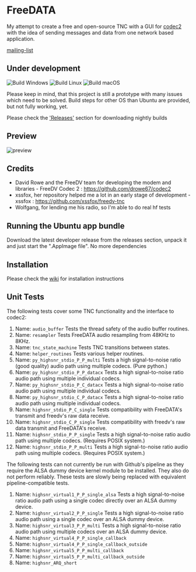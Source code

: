 # FreeDATA
My attempt to create a free and open-source TNC with a GUI for [codec2](https://github.com/drowe67/codec2) with the idea of sending messages and data from one network based application.

[mailing-list](https://groups.io/g/freedata)

## Under development

![Build Windows](https://github.com/DJ2LS/FreeDATA/actions/workflows/build-project-win.yml/badge.svg)
![Build Linux](https://github.com/DJ2LS/FreeDATA/actions/workflows/build-project-linux.yml/badge.svg)
![Build macOS](https://github.com/DJ2LS/FreeDATA/actions/workflows/build-project-mac.yml/badge.svg)

Please keep in mind, that this project is still a prototype with many issues which need to be solved.
Build steps for other OS than Ubuntu are provided, but not fully working, yet.

Please check the ['Releases'](https://github.com/DJ2LS/FreeDATA/releases) section for downloading nightly builds

## Preview
![preview](https://github.com/DJ2LS/FreeDATA/blob/main/documentation/FreeDATA_preview.gif?raw=true "Preview")

## Credits
* David Rowe and the FreeDV team for developing the modem and libraries -
FreeDV Codec 2 : https://github.com/drowe67/codec2
* xssfox, her repository helped me a lot in an early stage of development -
xssfox : https://github.com/xssfox/freedv-tnc
* Wolfgang, for lending me his radio, so I'm able to do real hf tests

## Running the Ubuntu app bundle
Download the latest developer release from the releases section, unpack it and just start the ".AppImage file". No more dependencies

## Installation
Please check the [wiki](https://wiki.freedata.app) for installation instructions

## Unit Tests
The following tests cover some TNC functionality and the interface to codec2:
1. Name: `audio_buffer`
   Tests the thread safety of the audio buffer routines.
1. Name: `resampler`
   Tests FreeDATA audio resampling from 48KHz to 8KHz.
1. Name: `tnc_state_machine`
   Tests TNC transitions between states.
1. Name: `helper_routines`
   Tests various helper routines.
1. Name: `py_highsnr_stdio_P_P_multi`
   Tests a high signal-to-noise ratio (good quality) audio path using multiple codecs. (Pure python.)
1. Name: `py_highsnr_stdio_P_P_datacx`
   Tests a high signal-to-noise ratio audio path using multiple individual codecs.
1. Name: `py_highsnr_stdio_P_C_datacx`
    Tests a high signal-to-noise ratio audio path using multiple individual codecs.
1. Name: `py_highsnr_stdio_C_P_datacx`
    Tests a high signal-to-noise ratio audio path using multiple individual codecs.
1. Name: `highsnr_stdio_P_C_single`
   Tests compatibility with FreeDATA's transmit and freedv's raw data receive.
1. Name: `highsnr_stdio_C_P_single`
   Tests compatibility with freedv's raw data transmit and FreeDATA's receive.
1. Name: `highsnr_stdio_P_P_single`
   Tests a high signal-to-noise ratio audio path using multiple codecs. (Requires POSIX system.)
1. Name: `highsnr_stdio_P_P_multi`
    Tests a high signal-to-noise ratio audio path using multiple codecs. (Requires POSIX system.)

The following tests can not currently be run with Github's pipeline as they require the ALSA dummy device
kernel module to be installed. They also do not perform reliably. These tests are slowly being
replaced with equivalent pipeline-compatible tests.
1. Name: `highsnr_virtual1_P_P_single_alsa`
    Tests a high signal-to-noise ratio audio path using a single codec directly over an ALSA dummy device.
1. Name: `highsnr_virtual2_P_P_single`
    Tests a high signal-to-noise ratio audio path using a single codec over an ALSA dummy device.
1. Name: `highsnr_virtual3_P_P_multi`
    Tests a high signal-to-noise ratio audio path using multiple codecs over an ALSA dummy device.
1. Name: `highsnr_virtual4_P_P_single_callback`
1. Name: `highsnr_virtual4_P_P_single_callback_outside`
1. Name: `highsnr_virtual5_P_P_multi_callback`
1. Name: `highsnr_virtual5_P_P_multi_callback_outside`
1. Name: `highsnr_ARQ_short`

